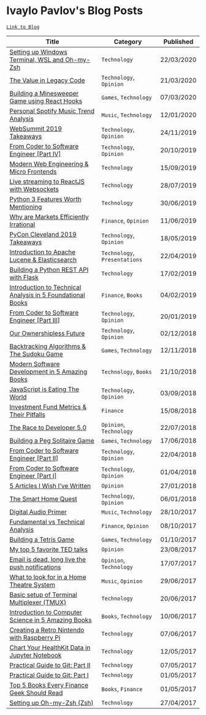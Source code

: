# Ivaylo Pavlov's Blog Posts

[`Link to Blog`](https://www.ivaylopavlov.com)

| Title                                                        | Category     | Published  |
| ------------------------------------------------------------ | ------------ | ---------- |
| [Setting up Windows Terminal, WSL and Oh-my-Zsh](https://www.ivaylopavlov.com/setting-up-windows-terminal-wsl-and-oh-my-zsh/) | `Technology` | 22/03/2020 |
| [The Value in Legacy Code](https://www.ivaylopavlov.com/the-value-in-legacy-code/) | `Technology`, `Opinion` | 21/03/2020 |
| [Building a Minesweeper Game using React Hooks](https://www.ivaylopavlov.com/building-a-minesweeper-game-using-react-hooks) | `Games`, `Technology` | 07/03/2020 |
| [Personal Spotify Music Trend Analysis](https://www.ivaylopavlov.com/personal-spotify-music-trend-analysis/) | `Music`, `Technology` | 12/01/2020 |
| [WebSummit 2019 Takeaways](https://www.ivaylopavlov.com/websummit-2019-takeaways/) | `Technology`, `Opinion` | 24/11/2019 |
| [From Coder to Software Engineer [Part IV]](https://www.ivaylopavlov.com/from-coder-to-software-engineer-part-iv/) | `Technology`, `Opinion` | 20/10/2019 |
| [Modern Web Engineering & Micro Frontends](https://www.ivaylopavlov.com/modern-web-engineering-micro-frontends/) | `Technology` | 15/09/2019 |
| [Live streaming to ReactJS with Websockets](https://www.ivaylopavlov.com/live-streaming-reactjs-websockets/) | `Technology` | 28/07/2019 |
| [Python 3 Features Worth Mentioning](https://www.ivaylopavlov.com/python-3-features/) | `Technology` | 30/06/2019 |
| [Why are Markets Efficiently Irrational](https://www.ivaylopavlov.com/markets-efficiently-irrational/) | `Finance`, `Opinion` | 11/06/2019 |
| [PyCon Cleveland 2019 Takeaways](https://www.ivaylopavlov.com/pycon-cleveland-2019-takeaways/) | `Technology`, `Opinion` | 18/05/2019 |
| [Introduction to Apache Lucene & Elasticsearch](https://www.ivaylopavlov.com/lucene-elasticsearch-presentation/) | `Technology`, `Presentations` | 22/04/2019 |
| [Building a Python REST API with Flask](https://www.ivaylopavlov.com/python-rest-api-with-flask/) | `Technology` | 17/02/2019 |
| [Introduction to Technical Analysis in 5 Foundational Books](https://www.ivaylopavlov.com/introduction-to-technical-analysis/) | `Finance`, `Books` | 04/02/2019 |
| [From Coder to Software Engineer [Part III]](https://www.ivaylopavlov.com/from-coder-to-software-engineer-part-iii/) | `Technology`, `Opinion` | 20/01/2019 |
| [Our Ownershipless Future](https://www.ivaylopavlov.com/our-ownershipless-future/) | `Technology`, `Opinion` | 02/12/2018 |
| [Backtracking Algorithms & The Sudoku Game](https://www.ivaylopavlov.com/backtracking-algorithms-the-sudoku-game/) | `Games`, `Technology` | 12/11/2018 |
| [Modern Software Development in 5 Amazing Books](https://www.ivaylopavlov.com/modern-software-development-books/) | `Technology`, `Books` | 21/10/2018 |
| [JavaScript is Eating The World](https://www.ivaylopavlov.com/javascript-is-eating-the-world/) | `Technology`, `Opinion` | 03/09/2018 |
| [Investment Fund Metrics & Their Pitfalls](https://www.ivaylopavlov.com/investment-funds-metrics-their-pitfalls/) | `Finance` | 15/08/2018 |
| [The Race to Developer 5.0](https://www.ivaylopavlov.com/the-race-to-developer-5-0/) | `Opinion`, `Technology` | 22/07/2018 |
| [Building a Peg Solitaire Game](https://www.ivaylopavlov.com/building-a-peg-solitaire-game/) | `Games`, `Technology` | 17/06/2018 |
| [From Coder to Software Engineer [Part II]](https://www.ivaylopavlov.com/from-coder-to-software-engineer-part-ii/) | `Technology`, `Opinion` | 22/04/2018 |
| [From Coder to Software Engineer [Part I]](https://www.ivaylopavlov.com/from-coder-to-software-engineer-part-i/) | `Technology`, `Opinion` | 01/04/2018 |
| [5 Articles I Wish I’ve Written](https://www.ivaylopavlov.com/5-articles-wish-written/) | `Opinion` | 27/01/2018 |
| [The Smart Home Quest](https://www.ivaylopavlov.com/smart-home-quest/) | `Technology`, `Opinion` | 06/01/2018 |
| [Digital Audio Primer](https://www.ivaylopavlov.com/digital-audio-primer/) | `Music`, `Technology` | 28/10/2017 |
| [Fundamental vs Technical Analysis](https://www.ivaylopavlov.com/fundamental-vs-technical-analysis/) | `Finance`, `Opinion` | 08/10/2017 |
| [Building a Tetris Game](https://www.ivaylopavlov.com/building-tetris-game/) | `Games`, `Technology` | 01/10/2017 |
| [My top 5 favorite TED talks](https://www.ivaylopavlov.com/top-5-favorite-ted-talks/) | `Opinion` | 23/08/2017 |
| [Email is dead, long live the push notifications](https://www.ivaylopavlov.com/email-dead-long-live-push-notifications/) | `Opinion`, `Technology` | 17/07/2017 |
| [What to look for in a Home Theatre System](https://www.ivaylopavlov.com/look-home-theatre-system/) | `Music`, `Opinion` | 29/06/2017 |
| [Basic setup of Terminal Multiplexer (TMUX)](https://www.ivaylopavlov.com/basic-setup-terminal-multiplexer-tmux/) | `Technology` | 20/06/2017 |
| [Introduction to Computer Science in 5 Amazing Books](https://www.ivaylopavlov.com/introduction-computer-science-5-amazing-books/) | `Books`, `Technology` | 10/06/2017 |
| [Creating a Retro Nintendo with Raspberry Pi](https://www.ivaylopavlov.com/creating-retro-nintendo-raspberry-pi/) | `Technology` | 07/06/2017 |
| [Chart Your HealthKit Data in Jupyter Notebook](https://www.ivaylopavlov.com/chart-healthkit-data-jupyter-notebook/) | `Technology` | 12/05/2017 |
| [Practical Guide to Git: Part II](https://www.ivaylopavlov.com/test-post/) | `Technology` | 07/05/2017 |
| [Practical Guide to Git: Part I](https://www.ivaylopavlov.com/practical-guide-git-part/) | `Technology` | 01/05/2017 |
| [Top 5 Books Every Finance Geek Should Read](https://www.ivaylopavlov.com/top-5-books-every-finance-geek-read/) | `Books`, `Finance` | 01/05/2017 |
| [Setting up Oh-my-Zsh (Zsh)](https://www.ivaylopavlov.com/setting-oh-zsh-zsh/) | `Technology` | 27/04/2017 |
